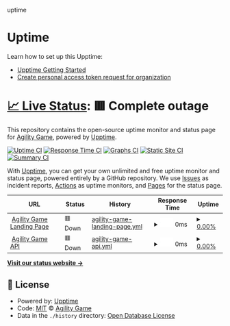 uptime

# Uptime

Learn how to set up this Upptime:

- [Upptime Getting Started](https://upptime.js.org/docs/get-started)
- [Create personal access token request for organization](https://stackoverflow.com/questions/75044318/create-personal-access-token-request-for-organization)

# [📈 Live Status](https://status.agility-game.com): <!--live status--> **🟥 Complete outage**

This repository contains the open-source uptime monitor and status page for [Agility Game](https://agility-game.com), powered by [Upptime](https://github.com/upptime/upptime).

[![Uptime CI](https://github.com/simple-login/uptime/workflows/Uptime%20CI/badge.svg)](https://github.com/simple-login/uptime/actions?query=workflow%3A%22Uptime+CI%22)
[![Response Time CI](https://github.com/agility-game/uptime/workflows/Response%20Time%20CI/badge.svg)](https://github.com/agility-game/uptime/actions?query=workflow%3A%22Response+Time+CI%22)
[![Graphs CI](https://github.com/agility-game/uptime/workflows/Graphs%20CI/badge.svg)](https://github.com/agility-game/uptime/actions?query=workflow%3A%22Graphs+CI%22)
[![Static Site CI](https://github.com/agility-game/uptime/workflows/Static%20Site%20CI/badge.svg)](https://github.com/agility-game/uptime/actions?query=workflow%3A%22Static+Site+CI%22)
[![Summary CI](https://github.com/agility-game/uptime/workflows/Summary%20CI/badge.svg)](https://github.com/agility-game/uptime/actions?query=workflow%3A%22Summary+CI%22)

With [Upptime](https://upptime.js.org), you can get your own unlimited and free uptime monitor and status page, powered entirely by a GitHub repository. We use [Issues](https://github.com/agility-game/uptime/issues) as incident reports, [Actions](https://github.com/agility-game/uptime/actions) as uptime monitors, and [Pages](https://status.agility-game.com) for the status page.

<!--start: status pages-->
<!-- This summary is generated by Upptime (https://github.com/upptime/upptime) -->
<!-- Do not edit this manually, your changes will be overwritten -->
<!-- prettier-ignore -->
| URL | Status | History | Response Time | Uptime |
| --- | ------ | ------- | ------------- | ------ |
| <img alt="" src="https://icons.duckduckgo.com/ip3/agility-game.com.ico" height="13"> [Agility Game Landing Page](https://agility-game.com) | 🟥 Down | [agility-game-landing-page.yml](https://github.com/agility-game/uptime/commits/HEAD/history/agility-game-landing-page.yml) | <details><summary><img alt="Response time graph" src="./graphs/agility-game-landing-page/response-time-week.png" height="20"> 0ms</summary><br><a href="https://status.agility-game.com/history/agility-game-landing-page"><img alt="Response time 0" src="https://img.shields.io/endpoint?url=https%3A%2F%2Fraw.githubusercontent.com%2Fagility-game%2Fuptime%2FHEAD%2Fapi%2Fagility-game-landing-page%2Fresponse-time.json"></a><br><a href="https://status.agility-game.com/history/agility-game-landing-page"><img alt="24-hour response time 0" src="https://img.shields.io/endpoint?url=https%3A%2F%2Fraw.githubusercontent.com%2Fagility-game%2Fuptime%2FHEAD%2Fapi%2Fagility-game-landing-page%2Fresponse-time-day.json"></a><br><a href="https://status.agility-game.com/history/agility-game-landing-page"><img alt="7-day response time 0" src="https://img.shields.io/endpoint?url=https%3A%2F%2Fraw.githubusercontent.com%2Fagility-game%2Fuptime%2FHEAD%2Fapi%2Fagility-game-landing-page%2Fresponse-time-week.json"></a><br><a href="https://status.agility-game.com/history/agility-game-landing-page"><img alt="30-day response time 0" src="https://img.shields.io/endpoint?url=https%3A%2F%2Fraw.githubusercontent.com%2Fagility-game%2Fuptime%2FHEAD%2Fapi%2Fagility-game-landing-page%2Fresponse-time-month.json"></a><br><a href="https://status.agility-game.com/history/agility-game-landing-page"><img alt="1-year response time 0" src="https://img.shields.io/endpoint?url=https%3A%2F%2Fraw.githubusercontent.com%2Fagility-game%2Fuptime%2FHEAD%2Fapi%2Fagility-game-landing-page%2Fresponse-time-year.json"></a></details> | <details><summary><a href="https://status.agility-game.com/history/agility-game-landing-page">0.00%</a></summary><a href="https://status.agility-game.com/history/agility-game-landing-page"><img alt="All-time uptime 93.21%" src="https://img.shields.io/endpoint?url=https%3A%2F%2Fraw.githubusercontent.com%2Fagility-game%2Fuptime%2FHEAD%2Fapi%2Fagility-game-landing-page%2Fuptime.json"></a><br><a href="https://status.agility-game.com/history/agility-game-landing-page"><img alt="24-hour uptime 0.00%" src="https://img.shields.io/endpoint?url=https%3A%2F%2Fraw.githubusercontent.com%2Fagility-game%2Fuptime%2FHEAD%2Fapi%2Fagility-game-landing-page%2Fuptime-day.json"></a><br><a href="https://status.agility-game.com/history/agility-game-landing-page"><img alt="7-day uptime 0.00%" src="https://img.shields.io/endpoint?url=https%3A%2F%2Fraw.githubusercontent.com%2Fagility-game%2Fuptime%2FHEAD%2Fapi%2Fagility-game-landing-page%2Fuptime-week.json"></a><br><a href="https://status.agility-game.com/history/agility-game-landing-page"><img alt="30-day uptime 0.00%" src="https://img.shields.io/endpoint?url=https%3A%2F%2Fraw.githubusercontent.com%2Fagility-game%2Fuptime%2FHEAD%2Fapi%2Fagility-game-landing-page%2Fuptime-month.json"></a><br><a href="https://status.agility-game.com/history/agility-game-landing-page"><img alt="1-year uptime 80.10%" src="https://img.shields.io/endpoint?url=https%3A%2F%2Fraw.githubusercontent.com%2Fagility-game%2Fuptime%2FHEAD%2Fapi%2Fagility-game-landing-page%2Fuptime-year.json"></a></details>
| <img alt="" src="https://agility-game.com/logo.png" height="13"> [Agility Game API](https://app.agility-game.com/live) | 🟥 Down | [agility-game-api.yml](https://github.com/agility-game/uptime/commits/HEAD/history/agility-game-api.yml) | <details><summary><img alt="Response time graph" src="./graphs/agility-game-api/response-time-week.png" height="20"> 0ms</summary><br><a href="https://status.agility-game.com/history/agility-game-api"><img alt="Response time 0" src="https://img.shields.io/endpoint?url=https%3A%2F%2Fraw.githubusercontent.com%2Fagility-game%2Fuptime%2FHEAD%2Fapi%2Fagility-game-api%2Fresponse-time.json"></a><br><a href="https://status.agility-game.com/history/agility-game-api"><img alt="24-hour response time 0" src="https://img.shields.io/endpoint?url=https%3A%2F%2Fraw.githubusercontent.com%2Fagility-game%2Fuptime%2FHEAD%2Fapi%2Fagility-game-api%2Fresponse-time-day.json"></a><br><a href="https://status.agility-game.com/history/agility-game-api"><img alt="7-day response time 0" src="https://img.shields.io/endpoint?url=https%3A%2F%2Fraw.githubusercontent.com%2Fagility-game%2Fuptime%2FHEAD%2Fapi%2Fagility-game-api%2Fresponse-time-week.json"></a><br><a href="https://status.agility-game.com/history/agility-game-api"><img alt="30-day response time 0" src="https://img.shields.io/endpoint?url=https%3A%2F%2Fraw.githubusercontent.com%2Fagility-game%2Fuptime%2FHEAD%2Fapi%2Fagility-game-api%2Fresponse-time-month.json"></a><br><a href="https://status.agility-game.com/history/agility-game-api"><img alt="1-year response time 0" src="https://img.shields.io/endpoint?url=https%3A%2F%2Fraw.githubusercontent.com%2Fagility-game%2Fuptime%2FHEAD%2Fapi%2Fagility-game-api%2Fresponse-time-year.json"></a></details> | <details><summary><a href="https://status.agility-game.com/history/agility-game-api">0.00%</a></summary><a href="https://status.agility-game.com/history/agility-game-api"><img alt="All-time uptime 93.21%" src="https://img.shields.io/endpoint?url=https%3A%2F%2Fraw.githubusercontent.com%2Fagility-game%2Fuptime%2FHEAD%2Fapi%2Fagility-game-api%2Fuptime.json"></a><br><a href="https://status.agility-game.com/history/agility-game-api"><img alt="24-hour uptime 0.00%" src="https://img.shields.io/endpoint?url=https%3A%2F%2Fraw.githubusercontent.com%2Fagility-game%2Fuptime%2FHEAD%2Fapi%2Fagility-game-api%2Fuptime-day.json"></a><br><a href="https://status.agility-game.com/history/agility-game-api"><img alt="7-day uptime 0.00%" src="https://img.shields.io/endpoint?url=https%3A%2F%2Fraw.githubusercontent.com%2Fagility-game%2Fuptime%2FHEAD%2Fapi%2Fagility-game-api%2Fuptime-week.json"></a><br><a href="https://status.agility-game.com/history/agility-game-api"><img alt="30-day uptime 0.00%" src="https://img.shields.io/endpoint?url=https%3A%2F%2Fraw.githubusercontent.com%2Fagility-game%2Fuptime%2FHEAD%2Fapi%2Fagility-game-api%2Fuptime-month.json"></a><br><a href="https://status.agility-game.com/history/agility-game-api"><img alt="1-year uptime 80.10%" src="https://img.shields.io/endpoint?url=https%3A%2F%2Fraw.githubusercontent.com%2Fagility-game%2Fuptime%2FHEAD%2Fapi%2Fagility-game-api%2Fuptime-year.json"></a></details>

<!--end: status pages-->

[**Visit our status website →**](https://status.agility-game.com)

## 📄 License

- Powered by: [Upptime](https://github.com/upptime/upptime)
- Code: [MIT](./LICENSE) © [Agility Game](https://agility-game.com)
- Data in the `./history` directory: [Open Database License](https://opendatacommons.org/licenses/odbl/1-0/)
